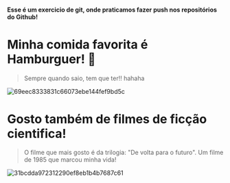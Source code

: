 #### Esse é um exercicio de git, onde praticamos fazer push nos repositórios do Github!                                          
# Minha comida favorita é Hamburguer! 🍔

>Sempre quando saio, tem que ter!! hahaha

![69eec8333831c66073ebe144fef9bd5c](https://user-images.githubusercontent.com/107922389/175797409-b967d5ca-7a82-497b-bc89-c53baad047f5.gif)



# Gosto também de filmes de ficção cientifica!
> O filme que mais gosto é da trilogia:  "De volta para o futuro". Um filme de 1985 que marcou minha vida! 

![31bcdda972312290ef8eb1b4b7687c61](https://user-images.githubusercontent.com/107922389/175797859-6fc9d389-8f0d-431d-9a3c-86c77a5a5576.gif)

